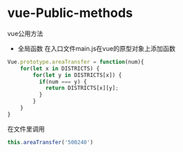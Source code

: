 # vue-Public-methods
vue公用方法
* 全局函数
在入口文件main.js在vue的原型对象上添加函数
```javascript
Vue.prototype.areaTransfer = function(num){
    for(let x in DISTRICTS) {
        for(let y in DISTRICTS[x]) {
          if(num === y) {
            return DISTRICTS[x][y];
          }
        }
    }
}
```
在文件里调用
```javascript
this.areaTransfer('500240')

```










